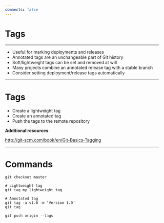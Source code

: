 ```yaml
---
comments: false
---
```


# Tags

----------

- Useful for marking deployments and releases
- Annotated tags are an unchangeable part of Git history
- Soft/lightweight tags can be set and removed at will
- Many projects combine an annotated release tag with a stable branch
- Consider setting deployment/release tags automatically

----------

# Tags

- Create a lightweight tag
- Create an annotated tag
- Push the tags to the remote repository

**Additional resources**

<http://git-scm.com/book/en/Git-Basics-Tagging>

----------

# Commands

```
git checkout master

# Lightweight tag
git tag my_lightweight_tag

# Annotated tag
git tag -a v1.0 -m ‘Version 1.0’
git tag

git push origin --tags
```
